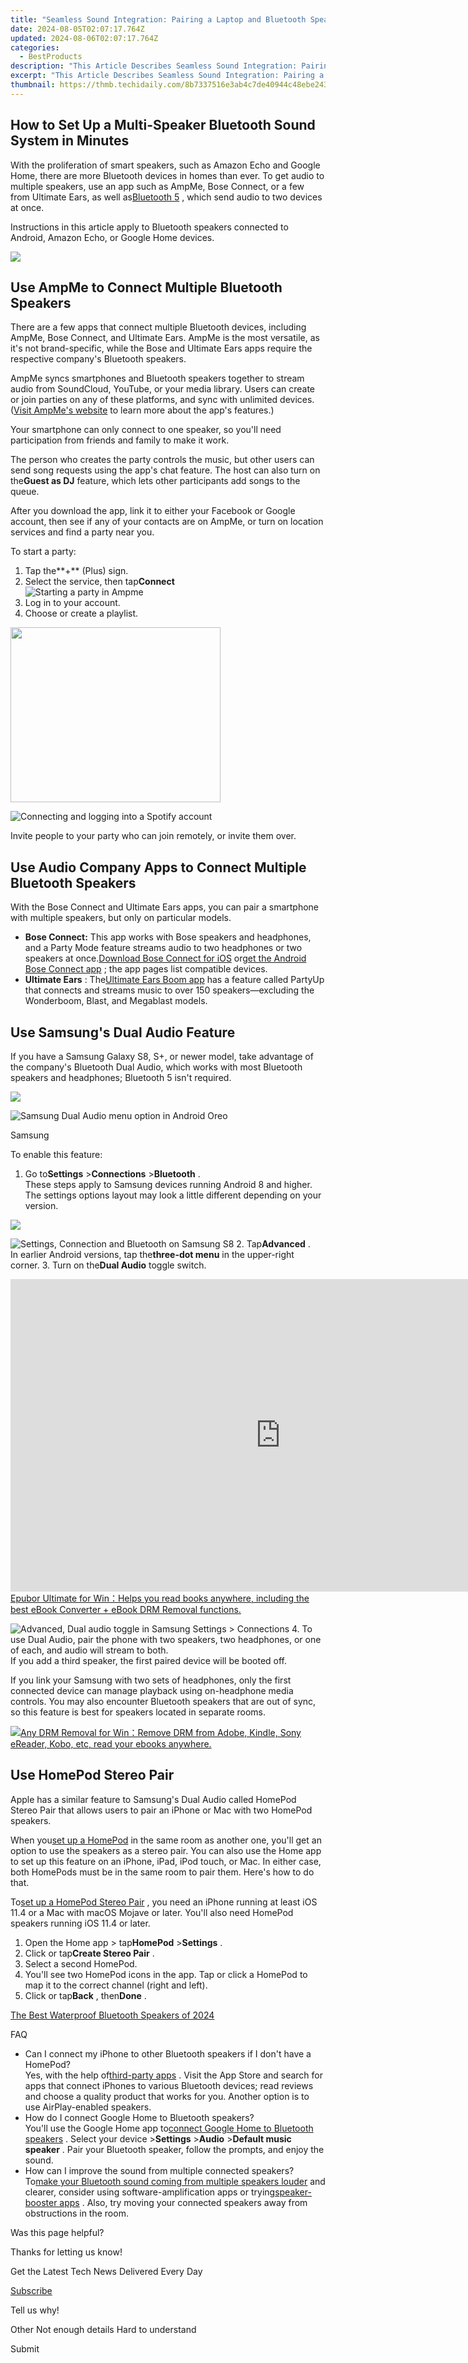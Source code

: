 ```yaml
---
title: "Seamless Sound Integration: Pairing a Laptop and Bluetooth Speakers Made Easy"
date: 2024-08-05T02:07:17.764Z
updated: 2024-08-06T02:07:17.764Z
categories:
  - BestProducts
description: "This Article Describes Seamless Sound Integration: Pairing a Laptop and Bluetooth Speakers Made Easy"
excerpt: "This Article Describes Seamless Sound Integration: Pairing a Laptop and Bluetooth Speakers Made Easy"
thumbnail: https://thmb.techidaily.com/8b7337516e3ab4c7de40944c48ebe243474ab75d4e4c1c2d693991f9d3085553.jpg
---
```


## How to Set Up a Multi-Speaker Bluetooth Sound System in Minutes
 With the proliferation of smart speakers, such as Amazon Echo and Google Home, there are more Bluetooth devices in homes than ever. To get audio to multiple speakers, use an app such as AmpMe, Bose Connect, or a few from Ultimate Ears, as well as[Bluetooth 5](https://www.lifewire.com/bluetooth-5-4160255) , which send audio to two devices at once.

 Instructions in this article apply to Bluetooth speakers connected to Android, Amazon Echo, or Google Home devices.

<!-- affiliate ads begin -->
<a href="https://shop.systoolsgroup.com/affiliate.php?ACCOUNT=SYSTOOBY&AFFILIATE=108875&PATH=https%3A%2F%2Fwww.systoolsgroup.com%3FAFFILIATE%3D108875%26RESOURCE%3DSysTools%2BSQL%2BRecovery"><img src="https://www.systoolsgroup.com/box/sql-recovery.png" border="0"></a>
<!-- affiliate ads end -->
## Use AmpMe to Connect Multiple Bluetooth Speakers

 There are a few apps that connect multiple Bluetooth devices, including AmpMe, Bose Connect, and Ultimate Ears. AmpMe is the most versatile, as it's not brand-specific, while the Bose and Ultimate Ears apps require the respective company's Bluetooth speakers.

 AmpMe syncs smartphones and Bluetooth speakers together to stream audio from SoundCloud, YouTube, or your media library. Users can create or join parties on any of these platforms, and sync with unlimited devices. ([Visit AmpMe's website](https://www.ampme.com/) to learn more about the app's features.)

 Your smartphone can only connect to one speaker, so you'll need participation from friends and family to make it work.

 The person who creates the party controls the music, but other users can send song requests using the app's chat feature. The host can also turn on the**Guest as DJ** feature, which lets other participants add songs to the queue.

 After you download the app, link it to either your Facebook or Google account, then see if any of your contacts are on AmpMe, or turn on location services and find a party near you.

 To start a party:

1. Tap the**+** (Plus) sign.
2. Select the service, then tap**Connect**  
![Starting a party in Ampme](https://www.lifewire.com/thmb/0yjBf9mf5GLyg5M0cCg79ixVLa0=/1500x0/filters:no_upscale():max_bytes(150000):strip_icc():format(webp)/startingAmpmeparty-8ebf33c5680d473ca458ff33fe904513.jpg)
3. Log in to your account.
4. Choose or create a playlist.  
<!-- affiliate ads begin -->
<a href="https://laganoo.pxf.io/c/5597632/1657397/16446" target="_top" id="1657397"><img src="//a.impactradius-go.com/display-ad/16446-1657397" border="0" alt="" width="336" height="280"/></a><img height="0" width="0" src="https://imp.pxf.io/i/5597632/1657397/16446" style="position:absolute;visibility:hidden;" border="0" />
<!-- affiliate ads end -->
![Connecting and logging into a Spotify account](https://www.lifewire.com/thmb/MMgPi9SRCkLINE3_u9QOVC8reiA=/1500x0/filters:no_upscale():max_bytes(150000):strip_icc():format(webp)/004-how-to-connect-multiple-bluetooth-speakers-to-one-device-fdd808ec682943f7ad644642981de3e9-58050f8efd4b49d48f1036207bdc9a62.jpg)

 Invite people to your party who can join remotely, or invite them over.

## Use Audio Company Apps to Connect Multiple Bluetooth Speakers

 With the Bose Connect and Ultimate Ears apps, you can pair a smartphone with multiple speakers, but only on particular models.

* **Bose Connect:** This app works with Bose speakers and headphones, and a Party Mode feature streams audio to two headphones or two speakers at once.[Download Bose Connect for iOS](https://apps.apple.com/app/bose-connect/id1046510029) or[get the Android Bose Connect app](https://play.google.com/store/apps/details?id=com.bose.monet) ; the app pages list compatible devices.
* **Ultimate Ears** : The[Ultimate Ears Boom app](https://www.ultimateears.com/features/apps.html) has a feature called PartyUp that connects and streams music to over 150 speakers—excluding the Wonderboom, Blast, and Megablast models.

## Use Samsung's Dual Audio Feature

 If you have a Samsung Galaxy S8, S+, or newer model, take advantage of the company's Bluetooth Dual Audio, which works with most Bluetooth speakers and headphones; Bluetooth 5 isn't required.

<!-- affiliate ads begin -->
<a href="https://secure.2checkout.com/order/checkout.php?PRODS=35038891&QTY=1&AFFILIATE=108875&CART=1"><img src="https://www.dupinout.com/wp-content/uploads/2021/12/DupInOut-New-Duplicate-Scan-Tab.png" border="0"></a>
<!-- affiliate ads end -->
![Samsung Dual Audio menu option in Android Oreo](https://www.lifewire.com/thmb/d75r_x1ppHs_RizFNh3iAdh9UaM=/1500x0/filters:no_upscale():max_bytes(150000):strip_icc():format(webp)/SamsungDualAudio-5babcd3746e0fb002586ac64.jpg)

Samsung

 To enable this feature:

1. Go to**Settings** \>**Connections** \>**Bluetooth** .  
 These steps apply to Samsung devices running Android 8 and higher. The settings options layout may look a little different depending on your version.  
<!-- affiliate ads begin -->
<a href="https://secure.2checkout.com/order/checkout.php?PRODS=4615471&QTY=1&AFFILIATE=108875&CART=1"><img src="https://images.wondershare.com/affiliate-image/affiliate_banners_en/max_782x90.png" border="0"></a>
<!-- affiliate ads end -->
![Settings, Connection and Bluetooth on Samsung S8](https://www.lifewire.com/thmb/bhxvKLBxILvwo1OeRPxKI0ByVmM=/1500x0/filters:no_upscale():max_bytes(150000):strip_icc():format(webp)/007-how-to-connect-multiple-bluetooth-speakers-to-one-device-90b94758e2644abd995c5854ac80db73-727127bd1d1b4fbf8a7523f16277fbce.jpg)
2. Tap**Advanced** .  
 In earlier Android versions, tap the**three-dot menu** in the upper-right corner.
3. Turn on the**Dual Audio** toggle switch.  
<!-- affiliate ads begin -->
<a href="https://secure.2checkout.com/order/checkout.php?PRODS=4599951&QTY=1&AFFILIATE=108875&CART=1"><iframe width="864" height="500" src="https://www.youtube.com/embed/jVnfr5HudQw" title="The Latest and Easiest Solution to Remove Kindle DRM on Windows (without Degrading)" frameborder="0" allow="accelerometer; autoplay; clipboard-write; encrypted-media; gyroscope; picture-in-picture; web-share" referrerpolicy="strict-origin-when-cross-origin" allowfullscreen></iframe>
Epubor Ultimate for Win：Helps you read books anywhere, including the best eBook Converter + eBook DRM Removal functions.</a>
<!-- affiliate ads end -->
![Advanced, Dual audio toggle in Samsung Settings > Connections](https://www.lifewire.com/thmb/no44YZZRssjASaEHvzu-K4dnfzg=/1500x0/filters:no_upscale():max_bytes(150000):strip_icc():format(webp)/008-how-to-connect-multiple-bluetooth-speakers-to-one-device-90b94758e2644abd995c5854ac80db73-f369686037ae47bbadee2285129af330.jpg)
4. To use Dual Audio, pair the phone with two speakers, two headphones, or one of each, and audio will stream to both.  
 If you add a third speaker, the first paired device will be booted off.

 If you link your Samsung with two sets of headphones, only the first connected device can manage playback using on-headphone media controls. You may also encounter Bluetooth speakers that are out of sync, so this feature is best for speakers located in separate rooms.

<!-- affiliate ads begin -->
<a href="https://secure.2checkout.com/order/checkout.php?PRODS=4600113&QTY=1&AFFILIATE=108875&CART=1"><img src="https://www.epubor.com/images/drm-removal-feature2.png" border="0">Any DRM Removal for Win：Remove DRM from Adobe, Kindle, Sony eReader, Kobo, etc, read your ebooks anywhere.</a>
<!-- affiliate ads end -->
## Use HomePod Stereo Pair

 Apple has a similar feature to Samsung's Dual Audio called HomePod Stereo Pair that allows users to pair an iPhone or Mac with two HomePod speakers.

 When you[set up a HomePod](https://www.lifewire.com/how-to-set-up-apple-homepod-4800071) in the same room as another one, you'll get an option to use the speakers as a stereo pair. You can also use the Home app to set up this feature on an iPhone, iPad, iPod touch, or Mac. In either case, both HomePods must be in the same room to pair them. Here's how to do that.

 To[set up a HomePod Stereo Pair](https://support.apple.com/guide/homepod/set-up-stereo-pairing-apd1ed62a52a/homepod) , you need an iPhone running at least iOS 11.4 or a Mac with macOS Mojave or later. You'll also need HomePod speakers running iOS 11.4 or later.

1. Open the Home app > tap**HomePod** \>**Settings** .
2. Click or tap**Create Stereo Pair** .
3. Select a second HomePod.
4. You'll see two HomePod icons in the app. Tap or click a HomePod to map it to the correct channel (right and left).
5. Click or tap**Back** , then**Done** .

[The Best Waterproof Bluetooth Speakers of 2024](https://www.lifewire.com/best-waterproof-bluetooth-speakers-4173025)

 FAQ

* Can I connect my iPhone to other Bluetooth speakers if I don't have a HomePod?  
 Yes, with the help of[third-party apps](https://www.lifewire.com/what-is-a-third-party-app-4154068) . Visit the App Store and search for apps that connect iPhones to various Bluetooth devices; read reviews and choose a quality product that works for you. Another option is to use AirPlay-enabled speakers.
* How do I connect Google Home to Bluetooth speakers?  
 You'll use the Google Home app to[connect Google Home to Bluetooth speakers](https://www.lifewire.com/connect-your-google-home-to-bluetooth-speakers-4165458) . Select your device >**Settings** \>**Audio** \>**Default music speaker** . Pair your Bluetooth speaker, follow the prompts, and enjoy the sound.
* How can I improve the sound from multiple connected speakers?  
 To[make your Bluetooth sound coming from multiple speakers louder](https://www.lifewire.com/make-bluetooth-speaker-louder-5120631) and clearer, consider using software-amplification apps or trying[speaker-booster apps](https://www.lifewire.com/best-speaker-booster-apps-4174657) . Also, try moving your connected speakers away from obstructions in the room.

Was this page helpful?

Thanks for letting us know!

 Get the Latest Tech News Delivered Every Day

[Subscribe](https://www.lifewire.com/#)

Tell us why!

 Other  Not enough details  Hard to understand

 Submit

<ins class="adsbygoogle"
     style="display:block"
     data-ad-format="autorelaxed"
     data-ad-client="ca-pub-7571918770474297"
     data-ad-slot="1223367746"></ins>



<ins class="adsbygoogle"
     style="display:block"
     data-ad-client="ca-pub-7571918770474297"
     data-ad-slot="8358498916"
     data-ad-format="auto"
     data-full-width-responsive="true"></ins>
